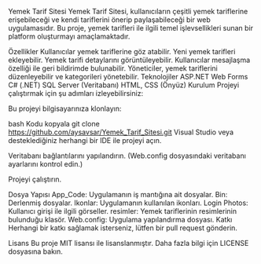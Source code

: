 Yemek Tarif Sitesi
Yemek Tarif Sitesi, kullanıcıların çeşitli yemek tariflerine erişebileceği ve kendi tariflerini önerip paylaşabileceği bir web uygulamasıdır. Bu proje, yemek tarifleri ile ilgili temel işlevsellikleri sunan bir platform oluşturmayı amaçlamaktadır.

Özellikler
Kullanıcılar yemek tariflerine göz atabilir.
Yeni yemek tarifleri ekleyebilir.
Yemek tarifi detaylarını görüntüleyebilir.
Kullanıcılar mesajlaşma özelliği ile geri bildirimde bulunabilir.
Yöneticiler, yemek tariflerini düzenleyebilir ve kategorileri yönetebilir.
Teknolojiler
ASP.NET Web Forms
C# (.NET)
SQL Server (Veritabanı)
HTML, CSS (Önyüz)
Kurulum
Projeyi çalıştırmak için şu adımları izleyebilirsiniz:

Bu projeyi bilgisayarınıza klonlayın:

bash
Kodu kopyala
git clone https://github.com/aysavsar/Yemek_Tarif_Sitesi.git
Visual Studio veya desteklediğiniz herhangi bir IDE ile projeyi açın.

Veritabanı bağlantılarını yapılandırın. (Web.config dosyasındaki veritabanı ayarlarını kontrol edin.)

Projeyi çalıştırın.

Dosya Yapısı
App_Code: Uygulamanın iş mantığına ait dosyalar.
Bin: Derlenmiş dosyalar.
Ikonlar: Uygulamanın kullanılan ikonları.
Login Photos: Kullanıcı girişi ile ilgili görseller.
resimler: Yemek tariflerinin resimlerinin bulunduğu klasör.
Web.config: Uygulama yapılandırma dosyası.
Katkı 
Herhangi bir katkı sağlamak isterseniz, lütfen bir pull request gönderin.

Lisans
Bu proje MIT lisansı ile lisanslanmıştır. Daha fazla bilgi için LICENSE dosyasına bakın.
